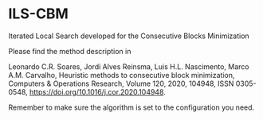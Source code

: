 # ILS-CBM
 Iterated Local Search developed for the Consecutive Blocks Minimization

Please find the method description in

Leonardo C.R. Soares, Jordi Alves Reinsma, Luis H.L. Nascimento, Marco A.M. Carvalho,
Heuristic methods to consecutive block minimization,
Computers & Operations Research,
Volume 120,
2020,
104948,
ISSN 0305-0548,
https://doi.org/10.1016/j.cor.2020.104948.

 Remember to make sure the algorithm is set to the configuration you need.
